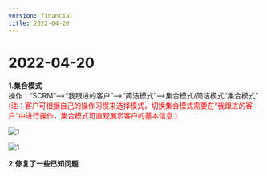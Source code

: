 ```yaml
---
version: financial
title: 2022-04-20
---
```

# 2022-04-20

<ImageViewer/>

**1.集合模式**\
操作：“SCRM”-->“我跟进的客户”-->“简洁模式”-->集合模式/简洁模式“集合模式”\
<span style="color:red">(注：客户可根据自己的操作习惯来选择模式，切换集合模式需要在“我跟进的客户”中进行操作，集合模式可直观展示客户的基本信息 )</span>

![1](/assets/media/4.18.1.png "1")

![1](/assets/media/4.18.2.png "1")

**2.修复了一些已知问题**